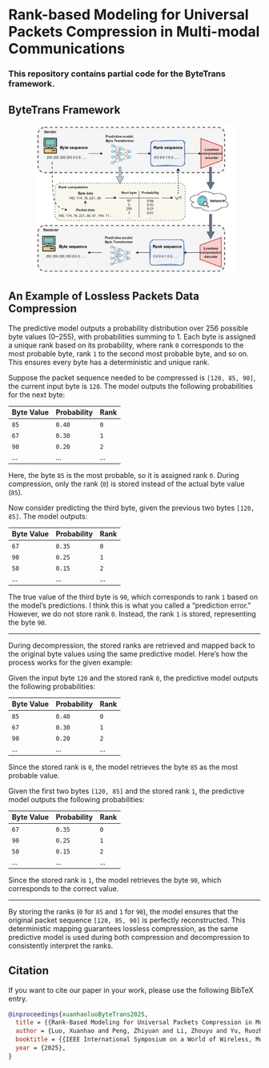 # Rank-based Modeling for Universal Packets Compression in Multi-modal Communications

### This repository contains partial code for the ByteTrans framework.


## ByteTrans Framework

<p align="center">
  <img src="images/ByteTrans.png" alt="ByteTrans Framework" width="400">
</p>



## An Example of Lossless Packets Data Compression
The predictive model outputs a probability distribution over 256 possible byte values (0–255), with probabilities summing to 1. Each byte is assigned a unique rank based on its probability, where rank `0` corresponds to the most probable byte, rank `1` to the second most probable byte, and so on. This ensures every byte has a deterministic and unique rank.

Suppose the packet sequence needed to be compressed is `[120, 85, 90]`, the current input byte is `120`. The model outputs the following probabilities for the next byte:

| **Byte Value** | **Probability** | **Rank** |
|----------------|-----------------|----------|
| `85`           | `0.40`          | `0`      |
| `67`           | `0.30`          | `1`      |
| `90`           | `0.20`          | `2`      |
| ...            | ...             | ...      |

Here, the byte `85` is the most probable, so it is assigned rank `0`. During compression, only the rank (`0`) is stored instead of the actual byte value (`85`).

Now consider predicting the third byte, given the previous two bytes `[120, 85]`. The model outputs:

| **Byte Value** | **Probability** | **Rank** |
|----------------|-----------------|----------|
| `67`           | `0.35`          | `0`      |
| `90`           | `0.25`          | `1`      |
| `50`           | `0.15`          | `2`      |
| ...            | ...             | ...      |

The true value of the third byte is `90`, which corresponds to rank `1` based on the model’s predictions. I think this is what you called a “prediction error.” However, we do not store rank `0`. Instead, the rank `1` is stored, representing the byte `90`.

---

During decompression, the stored ranks are retrieved and mapped back to the original byte values using the same predictive model. Here’s how the process works for the given example:


Given the input byte `120` and the stored rank `0`, the predictive model outputs the following probabilities:

| **Byte Value** | **Probability** | **Rank** |
|----------------|-----------------|----------|
| `85`           | `0.40`          | `0`      |
| `67`           | `0.30`          | `1`      |
| `90`           | `0.20`          | `2`      |
| ...            | ...             | ...      |

Since the stored rank is `0`, the model retrieves the byte `85` as the most probable value.


Given the first two bytes `[120, 85]` and the stored rank `1`, the predictive model outputs the following probabilities:

| **Byte Value** | **Probability** | **Rank** |
|----------------|-----------------|----------|
| `67`           | `0.35`          | `0`      |
| `90`           | `0.25`          | `1`      |
| `50`           | `0.15`          | `2`      |
| ...            | ...             | ...      |

Since the stored rank is `1`, the model retrieves the byte `90`, which corresponds to the correct value.

---

By storing the ranks (`0` for `85` and `1` for `90`), the model ensures that the original packet sequence `[120, 85, 90]` is perfectly reconstructed. This deterministic mapping guarantees lossless compression, as the same predictive model is used during both compression and decompression to consistently interpret the ranks.


## Citation 

If you want to cite our paper in your work, please use the following BibTeX entry.

```bibtex
@inproceedings{xuanhaoluoByteTrans2025,
  title = {{Rank-Based Modeling for Universal Packets Compression in Multi-Modal Communications}},
  author = {Luo, Xuanhao and Peng, Zhiyuan and Li, Zhouyu and Yu, Ruozhou and Liu, Yuchen},
  booktitle = {{IEEE International Symposium on a World of Wireless, Mobile and Multimedia Networks (WoWMoM)}},
  year = {2025},
}
